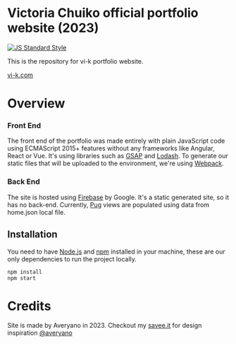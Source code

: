# Victoria Chuiko official portfolio website (2023)

[![JS Standard Style](https://img.shields.io/badge/code%20style-standard-brightgreen.svg?style=flat-square)](http://standardjs.com/)

This is the repository for vi-k portfolio website.

[vi-k.com](https://vi-k.com/)

# Overview

### Front End

The front end of the portfolio was made entirely with plain JavaScript code using ECMAScript 2015+ features without any frameworks like Angular, React or Vue. It's using libraries such as [GSAP](https://greensock.com/) and [Lodash](https://lodash.com/). To generate our static files that will be uploaded to the environment, we're using [Webpack](https://webpack.js.org/).

### Back End

The site is hosted using [Firebase](https://firebase.google.com/) by Google. It's a static generated site, so it has no back-end. Currently, [Pug](https://pugjs.org/api/getting-started.html) views are populated using data from home.json local file.

## Installation

You need to have [Node.js](https://nodejs.org/en/) and [npm](https://www.npmjs.com/) installed in your machine, these are our only dependencies to run the project locally.

```
npm install
npm start
```

# Credits

Site is made by Averyano in 2023. 
Checkout my [savee.it](https://savee.it/) for design inspiration [@averyano](https://savee.it/averyano/)
